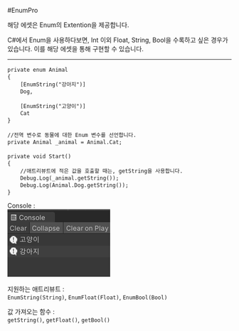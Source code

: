 #EnumPro  

해당 에셋은 Enum의 Extention을 제공합니다.

C#에서 Enum을 사용하다보면, Int 이외 Float, String, Bool을 수록하고 싶은 경우가 있습니다.
이를 해당 에셋을 통해 구현할 수 있습니다.

---
```{.cs}
private enum Animal
{
    [EnumString("강아지")]
    Dog,

    [EnumString("고양이")]
    Cat
}

//전역 변수로 동물에 대한 Enum 변수를 선언합니다.
private Animal _animal = Animal.Cat;

private void Start()
{
    //애트리뷰트에 적은 값을 호출할 때는, getString을 사용합니다.
    Debug.Log(_animal.getString());
    Debug.Log(Animal.Dog.getString());
}
```
Console :  
![ex](./Image/example.PNG)  

지원하는 애트리뷰트 :  
`EnumString(String)`, `EnumFloat(Float)`, `EnumBool(Bool)`

값 가져오는 함수 :  
`getString()`, `getFloat()`, `getBool()`